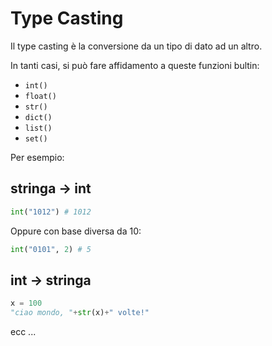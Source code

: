 # Type Casting

Il type casting è la conversione da un tipo di dato ad un altro.

In tanti casi, si può fare affidamento a queste funzioni bultin:

* `int()`
* `float()`
* `str()`
* `dict()`
* `list()`
* `set()`

Per esempio:

## stringa -> int

```python
int("1012") # 1012
```

Oppure con base diversa da 10:

```python
int("0101", 2) # 5
```

## int -> stringa


```python
x = 100
"ciao mondo, "+str(x)+" volte!"
```


ecc ...